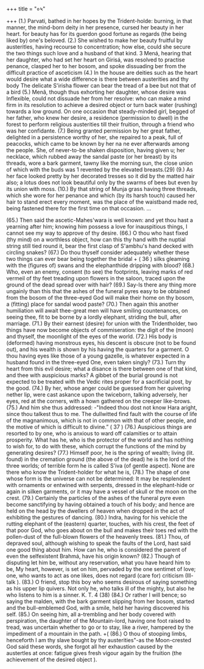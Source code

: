 +++
title = "०५"

+++
(1.) Parvati, bathed in her hopes by the Trident-holde: burning, in that manner, the mind-born deity in her presence, cursed her beauty in her heart. for beauty has for its guerdon good fortune as regards (the being liked by) one's beloved. 
(2.) She wished to make her beauty fruitful by austeritles, having recourse to concentration; how else, could she secure the two things such love and a husband of that kind. 
3 Mená, hearing that her daughter, who had set her heart on Girisá, was resolved to practise penance, clasped her to her bosom, and spoke dissuading ber from the difficult practice of asceticism 
(4.) In the house are deities such as the heart would desire what a wide difference is there between austerities and thy body The delicate S'irisha flower can bear the tread of a bee but not that of a bird 
(5.) Menâ, though thus exhorting her daughter, whose desire was Inflexible, could not dissuade her from her resolve: who can make a mind firm in its resolution to achieve a desired object or turn back water (rushing) towards a low ground. 
On one occasion that steady-minded girl, begged of her father, who knew her desire, a residence (permission to dwell) in the forest to perform religious austerities till their fruition, through a friend who was her confidante. 
(7.) Being granted permission by her great father, delighted in a persistence worthy of her, she repaired to a peak, full of peacocks, which came to be known by her na ne ever afterwards among the people. 
She, of never-to-be shaken disposition, having given u; her necklace, which rubbed away the sandal paste (or her breast) by its threads, wore a bark garment, tawny like the morning sun, the close union of which with the buds was 1 revented by the elevated breasts.(29) 
(9.) As her face looked pretty by her decorated tresses so it did by the matted hair also; a lotus does not look beautiful only by the swarms of bees but even by its union with moss. 
(10.) By that string of Munja grass having three threads, which she wore for her penance and which (by its harsh touch) caused her hair to stand erect every moment, was the place of the waistband made red, being fastened there for the first time on that occasion. 
…


(65.) Then said the ascetic-Mahes'wara is well known: and yet thou hast a yearning after him; knowing him possess a love for inauspitious things, I cannot see my way to approve of thy desire. 
(66.) O thou who hast fixed (thy mind) on a worthless object, how can this thy hand with the nuptial string still tied round it, bear the first clasp of S'ambhu's hand decked with circling snakes? 
(67.) Do thou thyself consider adequately whether these two things can ever bear being together the bridal 
+ 
( 36 ) 
silks gleaming with the (figures of) swans and the elephanthide dripping with blood? 
(68.) Who, even an enemy, consent (to see) the footprints, leaving marks of red vermeil of thy feet treading upon flowers in the saloon, traced upon the ground of the dead spread over with hair? 
(69.) Say-Is there any thing more ungainly than this that the ashes of the funeral pyres easy to be obtained from the bosom of the three-eyed God will make their home on thy bosom, a (fitting) place for sandal wood paste? 
(70.) Then again this another humiliation will await thee-great men will have smiling countenances, on seeing thee, fit to be borne by a lordly elephant, striding the bull, after marriage. 
(71.) By their earnest (desire) for union with the Tridentholder, two things have now become objects of commiseration: the digit of the (moon) and thyself, the moonlight of the eyes of the world. 
(72.) His body is (deformed) having monstrous eyes, his descent is obscure (not to be found out), and his wealth is shown by his having the quarters for a garment. O thou having eyes like those of a young gazelle, is whatever expected in a husband found in the three-eyed One, even taken singly? 
(73.) 
Turn thy heart from this evil desire; what a disance is there between one of that kind, and thee with auspicious marks? A gibbet of the burial ground is not expected to be treated with the Vedic rites proper for a sacrificial post, by the good. 
(74.) By her, whose anger could be guessed from her quivering nether lip, were cast askance upon the twiceborn, talking adversely, her eyes, red at the corners, 
with a hown gathered on the creeper like-brows. 
(75.) And him she thus addressed: -"Indeed thou dost not know Hara aright, since thou talkest thus to me. The dullwitted find fault with the course of life of the magnanimous, which is not in common with that of other people, and the motive of which is difficult to divine.” 
( 37 ) 
(76.) Auspicious things are resorted to by one, who is anxious to ward off calamities or to attain prosperity. What has he, who is the protector of the world and has nothing to wish for, to do with these, which corrupt the functions of the mind by generating desires? 
(77.) Himself poor, he is the spring of wealth; living (lit. found) in the cremation ground (the above of the dead) he is the lord of the three worlds; of terrible form he is called S'iva (of gentle aspect). None are there who know the Trident-holder for what he is, 
(78.) The shape of one whose form is the universe can not be determined: It may be resplendent with ornaments or entwined with serpents, dressed in the elephant-hide or again in silken garments, or it may have a vessel of skull or the moon on the crest. 
(79.) Certainly the particles of the ashes of the funeral pyre even become sanctifying by having obtained a touch of his body; and hence are held on the head by the dwellers of heaven when dropped in the act of exhibiting the gestures of dancing. 
(80.) Indra, having for his vehicle the rutting elephant of the (eastern) quarter, touches, with his crest, the feet of that poor God, who goes about on the bull and makes their toes red with the pollen-dust of the full-blown flowers of the heavenly trees. 
(81.) Thou, of depraved soul, although wishing to speak the faults of the Lord, hast said one good thing about him. How can he, who is considered the parent of even the selfexistent Brahmá, have his origin known? 
(82.) Though of disputing let him be, without any reservation, what you have heard him to be, My heart, however, is set on him, pervaded by the one sentimet of love; one, who wants to act as one likes, does not regard (care for) criticism (Ill-talk ). 
(83.) O friend, stop this boy who seems desirous of saying something as his upper lip quivers. Not only he, who talks ill of the mighty, but also he who listens to him is a sinner. 
K. T. 4 
(38) 
(84.) Or rather I will bence; so saying the malden, with the bark garment slipping from her bosom, started and the bull-emblemed God, with a smile, held her having discovered his self. 
(85.) On seeing him, all a-trembling and her body covered with perspiration, the daughter of the Mountain-lord, having one foot raised to tread, was uncertain whether to go or to stay, like a river, hampered by the impediment of a mountain in the path. 
+( 
(86.) O thou of stooping limbs, henceforth I am thy slave bought by thy austerities"-as the Moon-crested God said these words, she forgot all her exhaustion caused by the austertles at once: fatigue gives fresh vigour again by the fruition (the achievement of the desired object ). 